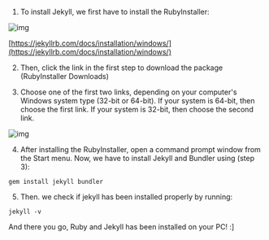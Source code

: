 1. To install Jekyll, we first have to install the RubyInstaller:

![img](https://raw.githubusercontent.com/UI-FASILKOM-OS/extra182/master/SandBox/nardienapratama/img/installjekyll.JPG)

[https://jekyllrb.com/docs/installation/windows/](https://jekyllrb.com/docs/installation/windows/)

2. Then, click the link in the first step to download the package (RubyInstaller Downloads)

3. Choose one of the first two links, depending on your computer's Windows system type (32-bit or 64-bit). If your system is 64-bit, then choose the first link. If your system is 32-bit, then choose the second link.

![img](https://raw.githubusercontent.com/UI-FASILKOM-OS/extra182/master/SandBox/nardienapratama/img/rubyinstaller.JPG)

4. After installing the RubyInstaller, open a command prompt window from the Start menu. Now, we have to install Jekyll and Bundler using (step 3):

```
gem install jekyll bundler
```

5. Then. we check if jekyll has been installed properly by running:

```
jekyll -v
```

And there you go, Ruby and Jekyll has been installed on your PC! :]
